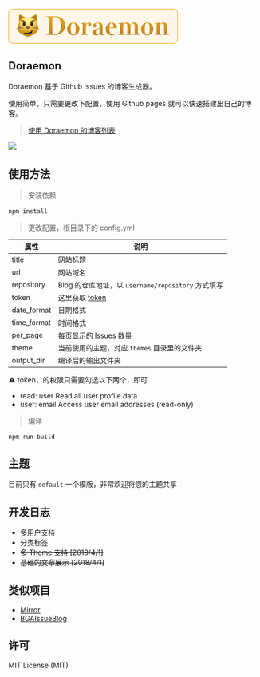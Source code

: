 <p>
  <img height="70" src="./assets/logo.png" />
</p>

Doraemon
---

Doraemon 基于 Github Issues 的博客生成器。

使用简单，只需要更改下配置，使用 Github pages 就可以快速搭建出自己的博客。

> [使用 Doraemon 的博客列表](https://github.com/gongchao/Doraemon/issues/1)

<div>
    <img width="650" src="http://blog-cdn.dian.io/2018-04-01-021850.png">
</div>


## 使用方法

> 安装依赖

```bash
npm install
```

> 更改配置，根目录下的 config.yml

| 属性 | 说明 |
| ---- | ---- |
| title | 网站标题 |
| url | 网站域名 |
| repository | Blog 的仓库地址，以 ``username/repository`` 方式填写 |
| token | 这里获取 [token](https://github.com/settings/tokens/new) |
| date_format | 日期格式 |
| time_format | 时间格式 |
| per_page | 每页显示的 Issues 数量 |
| theme | 当前使用的主题，对应 ``themes`` 目录里的文件夹 |
| output_dir | 编译后的输出文件夹 |

⚠️ token，的权限只需要勾选以下两个，即可

- read: user Read all user profile data
- user: email Access user email addresses (read-only)

> 编译

```bash
npm run build
```

## 主题

目前只有 ``default`` 一个模版，非常欢迎将您的主题共享

## 开发日志

- 多用户支持
- 分类标签
- ~~多 Theme 支持 [2018/4/1]~~
- ~~基础的文章展示 [2018/4/1]~~

## 类似项目

- [Mirror](https://github.com/LoeiFy/Mirror)
- [BGAIssueBlog](https://github.com/bingoogolapple/BGAIssueBlog)

## 许可

MIT License (MIT)


